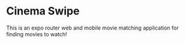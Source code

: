 # Cinema Swipe

This is an expo router web and mobile movie matching application for finding movies to watch!
